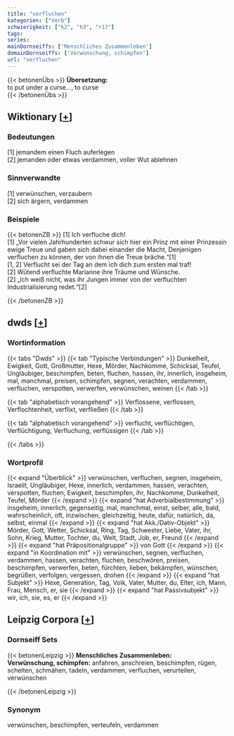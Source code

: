 ```yaml
---
title: "verfluchen"
kategorien: ["Verb"]
schwierigkeit: ["k2", "h3", "r17"]
tags:
series:
mainDornseiffs: ['Menschliches Zusammenleben']
domainDornseiffs: ['Verwünschung, schimpfen']
url: "verfluchen"
---
```


{{< betonenÜbs >}}
**Übersetzung:**  
to put under a curse..., to curse  
{{< /betonenÜbs >}}

## Wiktionary [[+](https://de.wiktionary.org/wiki/verfluchen)]

### Bedeutungen
[1] jemandem einen Fluch auferlegen  
[2] jemanden oder etwas verdammen, voller Wut ablehnen  

### Sinnverwandte
[1] verwünschen, verzaubern  
[2] sich ärgern, verdammen  

### Beispiele
{{< betonenZB >}}
[1] Ich verfluche dich!  
[1] „Vor vielen Jahrhunderten schwur sich hier ein Prinz mit einer Prinzessin ewige Treue und gaben sich dabei einander die Macht, Denjenigen verfluchen zu können, der von ihnen die Treue bräche.“[1]  
[1, 2] Verflucht sei der Tag an dem ich dich zum ersten mal traf!  
[2] Wütend verfluchte Marianne ihre Träume und Wünsche.  
[2] „Ich weiß nicht, was ihr Jungen immer von der verfluchten Industrialisierung redet.“[2]  

{{< /betonenZB >}}


## dwds [[+](https://www.dwds.de/wb/verfluchen)]

### Wortinformation
{{< tabs "Dwds" >}}
{{< tab "Typische Verbindungen" >}}
Dunkelheit, Ewigkeit, Gott, Großmutter, Hexe, Mörder, Nachkomme, Schicksal, Teufel, Ungläubiger, beschimpfen, beten, fluchen, hassen, ihr, innerlich, insgeheim, mal, manchmal, preisen, schimpfen, segnen, verachten, verdammen, verfluchen, verspotten, verwerfen, verwünschen, weinen
{{< /tab >}}

{{< tab "alphabetisch vorangehend" >}}
Verflossene, verflossen, Verflochtenheit, verflixt, verfließen
{{< /tab >}}

{{< tab "alphabetisch vorangehend" >}}
verflucht, verflüchtigen, Verflüchtigung, Verfluchung, verflüssigen
{{< /tab >}}

{{< /tabs >}}

### Wortprofil
{{< expand "Überblick" >}} verwünschen, verfluchen, segnen, insgeheim, Israelit, Ungläubiger, Hexe, innerlich, verdammen, hassen, verachten, verspotten, fluchen, Ewigkeit, beschimpfen, ihr, Nachkomme, Dunkelheit, Teufel, Mörder {{< /expand >}}
{{< expand "hat Adverbialbestimmung" >}} insgeheim, innerlich, gegenseitig, mal, manchmal, einst, selber, alle, bald, wahrscheinlich, oft, inzwischen, gleichzeitig, heute, dafür, natürlich, da, selbst, einmal {{< /expand >}}
{{< expand "hat Akk./Dativ-Objekt" >}} Mörder, Gott, Wetter, Schicksal, Ring, Tag, Schwester, Liebe, Vater, ihr, Sohn, Krieg, Mutter, Tochter, du, Welt, Stadt, Job, er, Freund {{< /expand >}}
{{< expand "hat Präpositionalgruppe" >}} von Gott {{< /expand >}}
{{< expand "in Koordination mit" >}} verwünschen, segnen, verfluchen, verdammen, hassen, verachten, fluchen, beschwören, preisen, beschimpfen, verwerfen, beten, fürchten, lieben, bekämpfen, wünschen, begrüßen, verfolgen, vergessen, drohen {{< /expand >}}
{{< expand "hat Subjekt" >}} Hexe, Generation, Tag, Volk, Vater, Mutter, du, Elter, ich, Mann, Frau, Mensch, er, sie {{< /expand >}}
{{< expand "hat Passivsubjekt" >}} wir, ich, sie, es, er {{< /expand >}}

## Leipzig Corpora [[+](https://corpora.uni-leipzig.de/en/res?word=verfluchen&corpusId=deu_newscrawl-public_2018)]

### Dornseiff Sets
{{< betonenLeipzig >}}
**Menschliches Zusammenleben:**  
**Verwünschung, schimpfen:** anfahren, anschreien, beschimpfen, rügen, schelten, schmähen, tadeln, verdammen, verfluchen, verurteilen, verwünschen  

{{< /betonenLeipzig >}}

### Synonym
verwünschen, beschimpfen, verteufeln, verdammen

